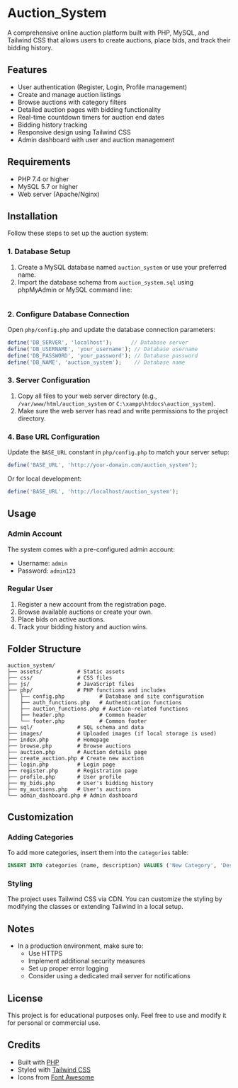 # Auction_System

A comprehensive online auction platform built with PHP, MySQL, and Tailwind CSS that allows users to create auctions, place bids, and track their bidding history.

## Features

- User authentication (Register, Login, Profile management)
- Create and manage auction listings
- Browse auctions with category filters
- Detailed auction pages with bidding functionality
- Real-time countdown timers for auction end dates
- Bidding history tracking
- Responsive design using Tailwind CSS
- Admin dashboard with user and auction management

## Requirements

- PHP 7.4 or higher
- MySQL 5.7 or higher
- Web server (Apache/Nginx)

## Installation

Follow these steps to set up the auction system:

### 1. Database Setup

1. Create a MySQL database named `auction_system` or use your preferred name.
2. Import the database schema from `auction_system.sql` using phpMyAdmin or MySQL command line:

```
```

### 2. Configure Database Connection

Open `php/config.php` and update the database connection parameters:

```php
define('DB_SERVER', 'localhost');      // Database server
define('DB_USERNAME', 'your_username'); // Database username
define('DB_PASSWORD', 'your_password'); // Database password
define('DB_NAME', 'auction_system');    // Database name
```

### 3. Server Configuration

1. Copy all files to your web server directory (e.g., `/var/www/html/auction_system` or `C:\xampp\htdocs\auction_system`).
2. Make sure the web server has read and write permissions to the project directory.

### 4. Base URL Configuration

Update the `BASE_URL` constant in `php/config.php` to match your server setup:

```php
define('BASE_URL', 'http://your-domain.com/auction_system');
```

Or for local development:

```php
define('BASE_URL', 'http://localhost/auction_system');
```

## Usage

### Admin Account

The system comes with a pre-configured admin account:
- Username: `admin`
- Password: `admin123`

### Regular User

1. Register a new account from the registration page.
2. Browse available auctions or create your own.
3. Place bids on active auctions.
4. Track your bidding history and auction wins.

## Folder Structure

```
auction_system/
├── assets/           # Static assets
├── css/              # CSS files
├── js/               # JavaScript files
├── php/              # PHP functions and includes
│   ├── config.php           # Database and site configuration
│   ├── auth_functions.php   # Authentication functions
│   ├── auction_functions.php # Auction-related functions
│   ├── header.php           # Common header
│   └── footer.php           # Common footer
├── sql/              # SQL schema and data
├── images/           # Uploaded images (if local storage is used)
├── index.php         # Homepage
├── browse.php        # Browse auctions
├── auction.php       # Auction details page
├── create_auction.php # Create new auction
├── login.php         # Login page
├── register.php      # Registration page
├── profile.php       # User profile
├── my_bids.php       # User's bidding history
├── my_auctions.php   # User's auctions
└── admin_dashboard.php # Admin dashboard
```

## Customization

### Adding Categories

To add more categories, insert them into the `categories` table:

```sql
INSERT INTO categories (name, description) VALUES ('New Category', 'Description of the category');
```

### Styling

The project uses Tailwind CSS via CDN. You can customize the styling by modifying the classes or extending Tailwind in a local setup.

## Notes

- In a production environment, make sure to:
  - Use HTTPS
  - Implement additional security measures
  - Set up proper error logging
  - Consider using a dedicated mail server for notifications

## License

This project is for educational purposes only. Feel free to use and modify it for personal or commercial use.

## Credits

- Built with [PHP](https://www.php.net/)
- Styled with [Tailwind CSS](https://tailwindcss.com/)
- Icons from [Font Awesome](https://fontawesome.com/)
